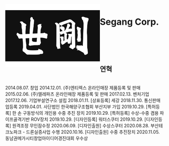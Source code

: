 <img align="left" width="300" height="200" src="segang_logo.jpg">

# Segang Corp. 
<br><br><br><br>
## 연혁
<br>
2014.08.07. 창업
2014.12.01. (주)엔티렉스 온라인매장 제품등록 및 판매
2015.02.06. (주)엘레파츠 온라인매장 제품등록 및 판매
2017.02.13. 벤처기업
2017.12.06. 기업부설연구소 설립
2018.01.11. [상표등록] 세강
2018.11.30. 통신판매업등록
2019.04.01. 사단법인 한국해양구조협회 부산지부 가입
2019.10.29. [특허등록] 한 손 구동방식의 개인용 수중 추진 장치
2019.10.29. [특허등록] 수상-수중 겸용 파이프골격기반 ROV장치
2019.10.29. [디자인등록] 워터스쿠터
2019.10.29. [디자인등록] 원격조정 무인잠수정
2020.06.09. [디자인출원] 수상스쿠터
2020.08.28. 부산테크노파크 - 드론실증사업 수행
2020.10.16. [디자인출원] 수중 추진장치
2020.11.05. 동남권메가시티창업아이디어경진대회 우수상
